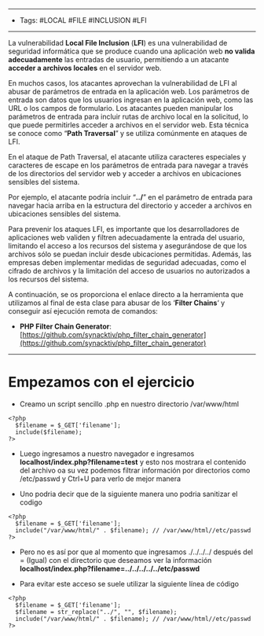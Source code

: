 
----
- Tags: #LOCAL #FILE #INCLUSION #LFI
----
La vulnerabilidad **Local File Inclusion** (**LFI**) es una vulnerabilidad de seguridad informática que se produce cuando una aplicación web **no valida adecuadamente** las entradas de usuario, permitiendo a un atacante **acceder a archivos locales** en el servidor web.

En muchos casos, los atacantes aprovechan la vulnerabilidad de LFI al abusar de parámetros de entrada en la aplicación web. Los parámetros de entrada son datos que los usuarios ingresan en la aplicación web, como las URL o los campos de formulario. Los atacantes pueden manipular los parámetros de entrada para incluir rutas de archivo local en la solicitud, lo que puede permitirles acceder a archivos en el servidor web. Esta técnica se conoce como “**Path Traversal**” y se utiliza comúnmente en ataques de LFI.

En el ataque de Path Traversal, el atacante utiliza caracteres especiales y caracteres de escape en los parámetros de entrada para navegar a través de los directorios del servidor web y acceder a archivos en ubicaciones sensibles del sistema.

Por ejemplo, el atacante podría incluir “**../**” en el parámetro de entrada para navegar hacia arriba en la estructura del directorio y acceder a archivos en ubicaciones sensibles del sistema.

Para prevenir los ataques LFI, es importante que los desarrolladores de aplicaciones web validen y filtren adecuadamente la entrada del usuario, limitando el acceso a los recursos del sistema y asegurándose de que los archivos sólo se puedan incluir desde ubicaciones permitidas. Además, las empresas deben implementar medidas de seguridad adecuadas, como el cifrado de archivos y la limitación del acceso de usuarios no autorizados a los recursos del sistema.

A continuación, se os proporciona el enlace directo a la herramienta que utilizamos al final de esta clase para abusar de los ‘**Filter Chains**‘ y conseguir así ejecución remota de comandos:

- **PHP Filter Chain Generator**: [https://github.com/synacktiv/php_filter_chain_generator](https://github.com/synacktiv/php_filter_chain_generator)
----
# Empezamos con el ejercicio
- Creamo un script sencillo .php en nuestro directorio /var/www/html
```
<?php
  $filename = $_GET['filename'];
  include($filename);
?>
```
-  Luego ingresamos a nuestro navegador e ingresamos **localhost/index.php?filename=test** y esto nos mostrara el contenido del archivo oa su vez podemos filtrar información por directorios como /etc/passwd y Ctrl+U para verlo de mejor manera

- Uno podria decir que de la siguiente manera uno podria sanitizar el codigo
```
<?php
  $filename = $_GET['filename'];
  include("/var/www/html/" . $filename); // /var/www/html//etc/passwd
?>
```
- Pero no es así por que al momento que ingresamos ./../../../ después del = (Igual) con el directorio que deseamos ver la información
  **localhost/index.php?filename=../../../../../etc/passwd**

- Para evitar este acceso se suele utilizar la siguiente línea de código 
```
<?php
  $filename = $_GET['filename'];
  $filename = str_replace("../", "", $filename);
  include("/var/www/html/" . $filename); // /var/www/html//etc/passwd
?>
```
